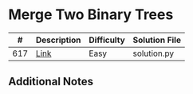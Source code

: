 # Merge Two Binary Trees
|#|Description|Difficulty|Solution File|
|-|-|-|-|
|617|[Link](https://leetcode.com/problems/merge-two-binary-trees/)|Easy|solution.py|

## Additional Notes
